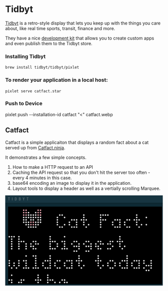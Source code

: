 # Tidbyt

[Tidbyt](https://tidbyt.com) is a retro-style display that lets you keep up with the things you care about, like real time sports, transit, finance and more. 

They have a nice [development kit](https://tidbyt.dev/docs/build/build-for-tidbyt) that allows you to create custom apps and even publish them to the Tidbyt store.

### Installing Tidbyt

```
brew install tidbyt/tidbyt/pixlet
```

### To render your application in a local host:

```
pixlet serve catfact.star
```

### Push to Device

pixlet push --installation-id catfact "<<DEVICE ID>" catfact.webp

## Catfact

Catfact is a simple applicaiton that displays a random fact about a cat served up from [Catfact.ninja](https://catfact.ninja/).

It demonstrates a few simple concepts.

1. How to make a HTTP request to an API
2. Caching the API request so that you don't hit the server too often - every 4 minutes in this case.
3. base64 encoding an image to display it in the application.
4. Layout tools to display a header as well as a vertially scrolling Marquee.

![Catfact](catfact.png)